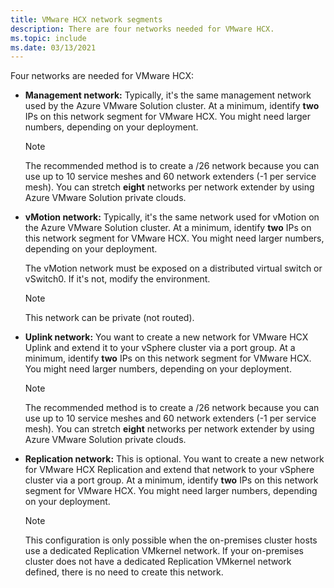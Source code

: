 ```yaml
---
title: VMware HCX network segments
description: There are four networks needed for VMware HCX.
ms.topic: include
ms.date: 03/13/2021
---
```


<!-- Used in avs-production-ready-deployment.md and tutorial-deploy-vmware-hcx.md -->

Four networks are needed for VMware HCX:

- **Management network:** Typically, it's the same management network used by the Azure VMware Solution cluster. At a minimum, identify **two** IPs on this network segment for VMware HCX. You might need larger numbers, depending on your deployment.

   > [!NOTE]
   > The recommended method is to create a /26 network because you can use up to 10 service meshes and 60 network extenders (-1 per service mesh). You can stretch **eight** networks per network extender by using Azure VMware Solution private clouds.
   >
   
- **vMotion network:** Typically, it's the same network used for vMotion on the Azure VMware Solution cluster.  At a minimum, identify **two** IPs on this network segment for VMware HCX. You might need larger numbers, depending on your deployment.  

   The vMotion network must be exposed on a distributed virtual switch or vSwitch0. If it's not, modify the environment.

   > [!NOTE]
   > This network can be private (not routed).

- **Uplink network:** You want to create a new network for VMware HCX Uplink and extend it to your vSphere cluster via a port group. At a minimum, identify **two** IPs on this network segment for VMware HCX. You might need larger numbers, depending on your deployment.  

   > [!NOTE]
   > The recommended method is to create a /26 network because you can use up to 10 service meshes and 60 network extenders (-1 per service mesh). You can stretch **eight** networks per network extender by using Azure VMware Solution private clouds.
   >
   
- **Replication network:** This is optional. You want to create a new network for VMware HCX Replication and extend that network to your vSphere cluster via a port group. At a minimum, identify **two** IPs on this network segment for VMware HCX. You might need larger numbers, depending on your deployment.

   > [!NOTE]
   > This configuration is only possible when the on-premises cluster hosts use a dedicated Replication VMkernel network.  If your on-premises cluster does not have a dedicated Replication VMkernel network defined, there is no need to create this network.
